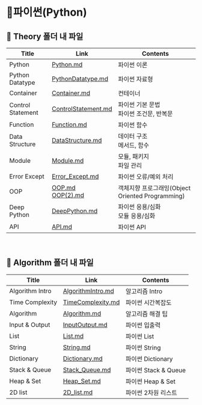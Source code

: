 # 📜파이썬(Python)



## 🛒 Theory 폴더 내 파일

| Title           | Link                                     | Contents                |
| --------------- | ---------------------------------------- | ----------------------- |
| Python | [Python.md](./Theory/Python.md) | 파이썬 이론 |
| Python Datatype   | [PythonDatatype.md](./Theory/PythonDatatype.md) | 파이썬 자료형                               |
| Container         | [Container.md](./Theory/Container.md)        | 컨테이너                                    |
| Control Statement | [ControlStatement.md](./Theory/ControlStatement.md) | 파이썬 기본 문법<br />파이썬 조건문, 반복문 |
| Function          | [Function.md](./Theory/Function.md)          | 파이썬 함수                                 |
| Data Structure | [DataStructure.md](./Theory/DataStructure.md) | 데이터 구조<br /> 메서드, 함수 |
| Module | [Module.md](./Theory/Module.md) | 모듈, 패키지<br /> 파일 관리 |
| Error Except | [Error_Except.md](./Theory/Error_Except.md) | 파이썬 오류/예외 처리 |
| OOP | [OOP.md](./Theory/OOP.md)<br />[OOP(2).md](./Theory/OOP(2).md) | 객체지향 프로그래밍(Object Oriented Programming) |
| Deep Python       | [DeepPython.md](./Theory/DeepPython.md)          | 파이썬 응용/심화<br />모듈 응용/심화             |
| API               | [API.md](./Theory/API.md)                        | 파이썬 API                                       |

<br/>

## 🛒 Algorithm 폴더 내 파일

| Title           | Link                                               | Contents             |
| --------------- | -------------------------------------------------- | -------------------- |
| Algorithm Intro | [AlgorithmIntro.md](./Algorithm/AlgorithmIntro.md) | 알고리즘 Intro       |
| Time Complexity | [TimeComplexity.md](./Algorithm/TimeComplexity.md) | 파이썬 시간복잡도    |
| Algorithm       | [Algorithm.md](./Algorithm/Algorithm.md)           | 알고리즘 해결 팁     |
| Input & Output  | [InputOutput.md](./Algorithm/InputOutput.md)       | 파이썬 입출력        |
| List            | [List.md](./Algorithm/List.md)                     | 파이썬 List          |
| String          | [String.md](./Algorithm/String.md)                 | 파이썬 String        |
| Dictionary      | [Dictionary.md](./Algorithm/Dictionary.md)         | 파이썬 Dictionary    |
| Stack & Queue   | [Stack_Queue.md](./Algorithm/Stack_Queue.md)       | 파이썬 Stack & Queue |
| Heap & Set      | [Heap_Set.md](./Algorithm/Heap_Set.md)             | 파이썬 Heap & Set    |
| 2D list         | [2D_list.md](./Algorithm/2D_list.md)               | 파이썬 2차원 리스트   |
